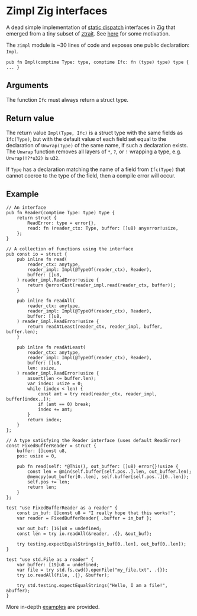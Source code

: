# Zimpl Zig interfaces

A dead simple implementation of [static dispatch][2] interfaces in Zig
that emerged from a tiny subset of [ztrait][1]. See [here][3]
for some motivation.

The `zimpl` module is ~30 lines of code and exposes one public
declaration: `Impl`.

```Zig
pub fn Impl(comptime Type: type, comptime Ifc: fn (type) type) type { ... }
```

## Arguments

The function `Ifc` must always return a struct type.

## Return value

The return value `Impl(Type, Ifc)` is a struct type with the same fields
as `Ifc(Type)`, but with the default value of each field set equal to
the declaration of `Unwrap(Type)` of the same name, if such a declaration
exists. The `Unwrap` function removes all layers of `*`, `?`, or `!`
wrapping a type, e.g. `Unwrap(!?*u32)` is `u32`.

If `Type` has a declaration matching the name of a field from
`Ifc(Type)` that cannot coerce to the type of the field, then a
compile error will occur.

## Example

```Zig
// An interface
pub fn Reader(comptime Type: type) type {
    return struct {
        ReadError: type = error{},
        read: fn (reader_ctx: Type, buffer: []u8) anyerror!usize,
    };
}

// A collection of functions using the interface
pub const io = struct {
    pub inline fn read(
        reader_ctx: anytype,
        reader_impl: Impl(@TypeOf(reader_ctx), Reader),
        buffer: []u8,
    ) reader_impl.ReadError!usize {
        return @errorCast(reader_impl.read(reader_ctx, buffer));
    }

    pub inline fn readAll(
        reader_ctx: anytype,
        reader_impl: Impl(@TypeOf(reader_ctx), Reader),
        buffer: []u8,
    ) reader_impl.ReadError!usize {
        return readAtLeast(reader_ctx, reader_impl, buffer, buffer.len);
    }

    pub inline fn readAtLeast(
        reader_ctx: anytype,
        reader_impl: Impl(@TypeOf(reader_ctx), Reader),
        buffer: []u8,
        len: usize,
    ) reader_impl.ReadError!usize {
        assert(len <= buffer.len);
        var index: usize = 0;
        while (index < len) {
            const amt = try read(reader_ctx, reader_impl, buffer[index..]);
            if (amt == 0) break;
            index += amt;
        }
        return index;
    }
};

// A type satisfying the Reader interface (uses default ReadError)
const FixedBufferReader = struct {
    buffer: []const u8,
    pos: usize = 0,

    pub fn read(self: *@This(), out_buffer: []u8) error{}!usize {
        const len = @min(self.buffer[self.pos..].len, out_buffer.len);
        @memcpy(out_buffer[0..len], self.buffer[self.pos..][0..len]);
        self.pos += len;
        return len;
    }
};

test "use FixedBufferReader as a reader" {
    const in_buf: []const u8 = "I really hope that this works!";
    var reader = FixedBufferReader{ .buffer = in_buf };

    var out_buf: [16]u8 = undefined;
    const len = try io.readAll(&reader, .{}, &out_buf);

    try testing.expectEqualStrings(in_buf[0..len], out_buf[0..len]);
}

test "use std.File as a reader" {
    var buffer: [19]u8 = undefined;
    var file = try std.fs.cwd().openFile("my_file.txt", .{});
    try io.readAll(file, .{}, &buffer);

    try std.testing.expectEqualStrings("Hello, I am a file!", &buffer);
}
```

More in-depth [examples][4] are provided.

[1]: https://github.com/permutationlock/ztrait
[2]: https://en.wikipedia.org/wiki/Static_dispatch
[3]: https://github.com/permutationlock/zimpl/blob/main/why.md
[4]: https://github.com/permutationlock/zimpl/blob/main/examples
